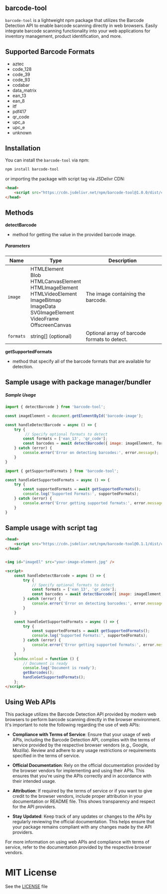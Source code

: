 ## barcode-tool

`barcode-tool` is a lightweight npm package that utilizes the Barcode Detection API to enable barcode scanning directly in web browsers. Easily integrate barcode scanning functionality into your web applications for inventory management, product identification, and more.

## Supported Barcode Formats

- aztec
- code_128
- code_39
- code_93
- codabar
- data_matrix
- ean_13
- ean_8
- itf
- pdf417
- qr_code
- upc_a
- upc_e
- unknown


## Installation

You can install the `barcode-tool` via npm:

```bash
npm install barcode-tool
```

or importing the package with script tag via JSDelivr CDN:
```html
<head>
    <script src="https://cdn.jsdelivr.net/npm/barcode-tool@1.0.0/dist/cjs/index.js"></script>
</head>
```

## Methods 
<strong>detectBarcode </strong> 
- method for getting the value in the provided barcode image.

##### Parameters
Name | Type | Description
-------|-------------------|----
`image` | HTMLElement <br>Blob<br> HTMLCanvasElement<br> HTMLImageElement<br> HTMLVideoElement<br> ImageBitmap<br> ImageData<br> SVGImageElement <br>  VideoFrame <br> OffscreenCanvas |   The image containing the barcode.
`formats` | string[] (optional) | 	Optional array of barcode formats to detect.

<strong>getSupportedFormats </strong> 
- method that specify all of the barcode formats that are available for detection.

## Sample usage with package manager/bundler

 
##### Sample Usage
```javascript
import { detectBarcode } from 'barcode-tool';

const imageElement = document.getElementById('barcode-image');

const handleDetectBarcode = async () => {
    try {
         // Specify optional formats to detect
        const formats = ['ean_13', 'qr_code'];
        const barcodes = await detectBarcode({ image: imageElement, formats });
    } catch (error) {
        console.error('Error on detecting barcodes:', error.message);
    }
}
```

```javascript
import { getSupportedFormats } from 'barcode-tool';

const handleGetSupportedFormats = async () => {
    try {
        const supportedFormats = await getSupportedFormats();
        console.log('Supported Formats:', supportedFormats);
    } catch (error) {
        console.error('Error getting supported formats:', error.message);
    }
}

```

## Sample usage with script tag
```html
<head>
    <script src="https://cdn.jsdelivr.net/npm/barcode-tool@0.1.1/dist/cjs/index.js"></script>
</head>


<img id="imageEl" src="your-image-element.jpg" />

<script>
    const handleDetectBarcode = async () => {
        try {
            // Specify optional formats to detect
            const formats = ['ean_13', 'qr_code'];
            const barcodes = await detectBarcode({ image: imageElement, formats });
        } catch (error) {
            console.error('Error on detecting barcodes:', error.message);
        }
    }

    const handleGetSupportedFormats = async () => {
        try {
            const supportedFormats = await getSupportedFormats();
            console.log('Supported Formats:', supportedFormats);
        } catch (error) {
            console.error('Error getting supported formats:', error.message);
        }
    }
    window.onload = function () {
        // Document is ready
        console.log('Document is ready');
        getBarcodes();
        handleGetSupportedFormats();
    };
</script>
```

## Using Web APIs

This package utilizes the Barcode Detection API provided by modern web browsers to perform barcode scanning directly in the browser environment. It's important to note the following regarding the use of web APIs:

- **Compliance with Terms of Service**: Ensure that your usage of web APIs, including the Barcode Detection API, complies with the terms of service provided by the respective browser vendors (e.g., Google, Mozilla). Review and adhere to any usage restrictions or requirements specified in the terms of service.

- **Official Documentation**: Rely on the official documentation provided by the browser vendors for implementing and using their APIs. This ensures that you're using the APIs correctly and in accordance with their intended usage.

- **Attribution**: If required by the terms of service or if you want to give credit to the browser vendors, include proper attribution in your documentation or README file. This shows transparency and respect for the API providers.

- **Stay Updated**: Keep track of any updates or changes to the APIs by regularly reviewing the official documentation. This helps ensure that your package remains compliant with any changes made by the API providers.

For more information on using web APIs and compliance with terms of service, refer to the documentation provided by the respective browser vendors.

# MIT License

See the [LICENSE](https://github.com/jercatallo/barcode-tool/blob/main/LICENSE) file
